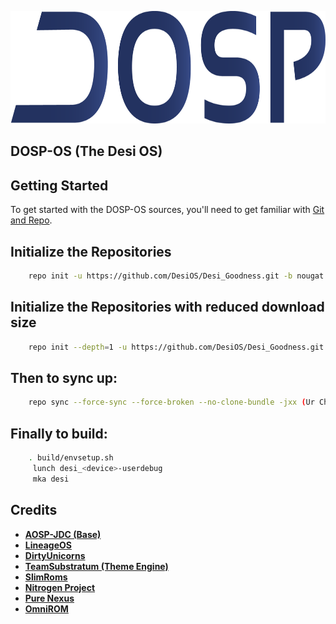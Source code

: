 <p align="center">
<img src="https://raw.githubusercontent.com/DOSP-Project/Desi_Goodness/n7x/DOSP-Logo.png" width="1000px" height="180px" alt="DOSP logo" > 
</p>


DOSP-OS (The Desi OS)
---------------

Getting Started
---------------
To get started with the DOSP-OS sources, you'll need to get familiar with [Git and Repo](https://source.android.com/source/using-repo). 

Initialize the Repositories 
---------------------------
```bash
    repo init -u https://github.com/DesiOS/Desi_Goodness.git -b nougat
```

Initialize the Repositories with reduced download size
------------------------------------------------------
```bash
    repo init --depth=1 -u https://github.com/DesiOS/Desi_Goodness.git -b nougat
```
Then to sync up:
---------------
```bash
    repo sync --force-sync --force-broken --no-clone-bundle -jxx (Ur Choice)
```

Finally to build:
-----------------
```bash
    . build/envsetup.sh
     lunch desi_<device>-userdebug
     mka desi
```
  
Credits
-------
* [**AOSP-JDC (Base)**](https://github.com/AOSP-JF-MM)
* [**LineageOS**](https://github.com/LineageOS)
* [**DirtyUnicorns**](https://github.com/DirtyUnicorns)
* [**TeamSubstratum (Theme Engine)**](https://github.com/Substratum)
* [**SlimRoms**](https://github.com/SlimRoms)
* [**Nitrogen Project**](https://github.com/nitrogen-project)
* [**Pure Nexus**](https://github.com/PureNexusProject)
* [**OmniROM**](https://github.com/omnirom/)


